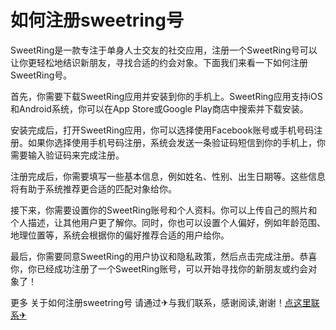 # 如何注册sweetring号

SweetRing是一款专注于单身人士交友的社交应用，注册一个SweetRing号可以让你更轻松地结识新朋友，寻找合适的约会对象。下面我们来看一下如何注册SweetRing号。

首先，你需要下载SweetRing应用并安装到你的手机上。SweetRing应用支持iOS和Android系统，你可以在App Store或Google Play商店中搜索并下载安装。

安装完成后，打开SweetRing应用，你可以选择使用Facebook账号或手机号码注册。如果你选择使用手机号码注册，系统会发送一条验证码短信到你的手机上，你需要输入验证码来完成注册。

注册完成后，你需要填写一些基本信息，例如姓名、性别、出生日期等。这些信息将有助于系统推荐更合适的匹配对象给你。

接下来，你需要设置你的SweetRing账号和个人资料。你可以上传自己的照片和个人描述，让其他用户更了解你。同时，你也可以设置个人偏好，例如年龄范围、地理位置等，系统会根据你的偏好推荐合适的用户给你。

最后，你需要同意SweetRing的用户协议和隐私政策，然后点击完成注册。恭喜你，你已经成功注册了一个SweetRing账号，可以开始寻找你的新朋友或约会对象了！

更多 关于如何注册sweetring号 请通过✈与我们联系，感谢阅读,谢谢！[点这里联系✈](https://1.k02.cc)